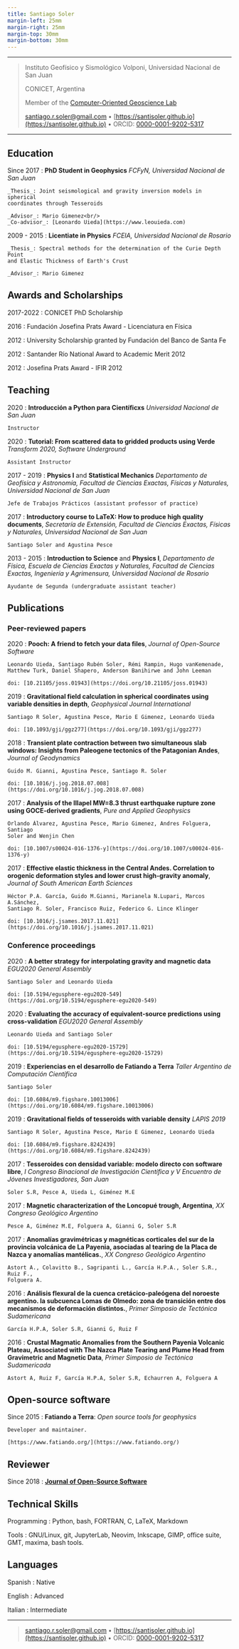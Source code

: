 ```yaml
---
title: Santiago Soler
margin-left: 25mm
margin-right: 25mm
margin-top: 30mm
margin-bottom: 30mm
---
```


----

> Instituto Geofísico y Sismológico Volponi, Universidad Nacional de San Juan
>
> CONICET, Argentina
>
> Member of the [Computer-Oriented Geoscience Lab](https://www.compgeolab.org)
>
> <santiago.r.soler@gmail.com> • [https://santisoler.github.io](https://santisoler.github.io) • ORCID: [0000-0001-9202-5317](https://orcid.org/0000-0001-9202-5317)

----

## Education

Since 2017
:   **PhD Student in Geophysics**
    _FCFyN, Universidad Nacional de San Juan_

    _Thesis_: Joint seismological and gravity inversion models in spherical
    coordinates through Tesseroids

    _Advisor_: Mario Gimenez<br/>
    _Co-advisor_: [Leonardo Uieda](https://www.leouieda.com)

2009 - 2015
:   **Licentiate in Physics**
    _FCEIA, Universidad Nacional de Rosario_

    _Thesis_: Spectral methods for the determination of the Curie Depth Point
    and Elastic Thickness of Earth's Crust

    _Advisor_: Mario Gimenez


## Awards and Scholarships

2017-2022
:   CONICET PhD Scholarship

2016
:   Fundación Josefina Prats Award - Licenciatura en Física

2012
:   University Scholarship granted by Fundación del Banco de Santa Fe

2012
:   Santander Río National Award to Academic Merit 2012

2012
:   Josefina Prats Award - IFIR 2012


## Teaching

2020
:   **Introducción a Python para Científicxs**
    _Universidad Nacional de San Juan_

    Instructor

2020
:   **Tutorial: From scattered data to gridded products using Verde**
    _Transform 2020, Software Underground_

    Assistant Instructor


2017 - 2019
:   **Physics I** and **Statistical Mechanics**
    _Departamento de Geofísica y Astronomía,
    Facultad de Ciencias Exactas, Físicas y Naturales,
    Universidad Nacional de San Juan_

    Jefe de Trabajos Prácticos (assistant professor of practice)

2017
:   **Introductory course to LaTeX: How to produce high quality documents**,
    _Secretaría de Extensión,
    Facultad de Ciencias Exactas, Físicas y Naturales,
    Universidad Nacional de San Juan_

    Santiago Soler and Agustina Pesce

2013 - 2015
:   **Introduction to Science** and **Physics I**,
    _Departamento de Física, Escuela de Ciencias Exactas y Naturales,
    Facultad de Ciencias Exactas, Ingeniería y Agrimensura,
    Universidad Nacional de Rosario_

    Ayudante de Segunda (undergraduate assistant teacher)


## Publications

### Peer-reviewed papers

2020
:   **Pooch: A friend to fetch your data files**,
    _Journal of Open-Source Software_

    Leonardo Uieda, Santiago Rubén Soler, Rémi Rampin, Hugo vanKemenade,
    Matthew Turk, Daniel Shapero, Anderson Banihirwe and John Leeman

    doi: [10.21105/joss.01943](https://doi.org/10.21105/joss.01943)

2019
:   **Gravitational field calculation in spherical coordinates using variable
    densities in depth**,
    _Geophysical Journal International_

    Santiago R Soler, Agustina Pesce, Mario E Gimenez, Leonardo Uieda

    doi: [10.1093/gji/ggz277](https://doi.org/10.1093/gji/ggz277)

2018
:   **Transient plate contraction between two simultaneous slab windows:
    Insights from Paleogene tectonics of the Patagonian Andes**,
    _Journal of Geodynamics_

    Guido M. Gianni, Agustina Pesce, Santiago R. Soler

    doi: [10.1016/j.jog.2018.07.008](https://doi.org/10.1016/j.jog.2018.07.008)

2017
:   **Analysis of the Illapel MW=8.3 thrust earthquake rupture zone using
    GOCE-derived gradients**,
    _Pure and Applied Geophysics_

    Orlando Álvarez, Agustina Pesce, Mario Gimenez, Andres Folguera, Santiago
    Soler and Wenjin Chen

    doi: [10.1007/s00024-016-1376-y](https://doi.org/10.1007/s00024-016-1376-y)

2017
:   **Effective elastic thickness in the Central Andes. Correlation to orogenic
    deformation styles and lower crust high-gravity anomaly**,
    _Journal of South American Earth Sciences_

    Héctor P.A. García, Guido M.Gianni, Marianela N.Lupari, Marcos A.Sánchez,
    Santiago R. Soler, Francisco Ruiz, Federico G. Lince Klinger

    doi: [10.1016/j.jsames.2017.11.021](https://doi.org/10.1016/j.jsames.2017.11.021)


### Conference proceedings

2020
:   **A better strategy for interpolating gravity and magnetic data**
    _EGU2020 General Assembly_

    Santiago Soler and Leonardo Uieda

    doi: [10.5194/egusphere-egu2020-549](https://doi.org/10.5194/egusphere-egu2020-549)

2020
:   **Evaluating the accuracy of equivalent-source predictions using
    cross-validation**
    _EGU2020 General Assembly_

    Leonardo Uieda and Santiago Soler

    doi: [10.5194/egusphere-egu2020-15729](https://doi.org/10.5194/egusphere-egu2020-15729)

2019
:   **Experiencias en el desarrollo de Fatiando a Terra**
    _Taller Argentino de Computación Científica_

    Santiago Soler

    doi: [10.6084/m9.figshare.10013006](https://doi.org/10.6084/m9.figshare.10013006)

2019
:   **Gravitational fields of tesseroids with variable density**
    _LAPIS 2019_

    Santiago R Soler, Agustina Pesce, Mario E Gimenez, Leonardo Uieda

    doi: [10.6084/m9.figshare.8242439](https://doi.org/10.6084/m9.figshare.8242439)


2017
:   **Tesseroides con densidad variable: modelo directo con software libre**,
    _I Congreso Binacional de Investigación Científica y V Encuentro de
    Jóvenes Investigadores, San Juan_

    Soler S.R, Pesce A, Uieda L, Giménez M.E

2017
:   **Magnetic characterization of the Loncopué trough, Argentina**,
    _XX Congreso Geológico Argentino_

    Pesce A, Giménez M.E, Folguera A, Gianni G, Soler S.R

2017
:   **Anomalías gravimétricas y magnéticas corticales del sur de la provincia
    volcánica de La Payenia, asociadas al tearing de la Placa de Nazca y
    anomalías mantélicas.**,
    _XX Congreso Geológico Argentino_

    Astort A., Colavitto B., Sagripanti L., García H.P.A., Soler S.R., Ruiz F.,
    Folguera A.

2016
:   **Análisis flexural de la cuenca cretácico-paleógena del noroeste
    argentino. la subcuenca Lomas de Olmedo: zona de transición entre dos
    mecanismos de deformación distintos.**,
    _Primer Simposio de Tectónica Sudamericana_

    García H.P.A, Soler S.R, Gianni G, Ruiz F

2016
:   **Crustal Magmatic Anomalies from the Southern Payenia Volcanic Plateau,
    Associated with The Nazca Plate Tearing and Plume Head from Gravimetric and
    Magnetic Data**,
    _Primer Simposio de Tectónica Sudamericada_

    Astort A, Ruiz F, García H.P.A, Soler S.R, Echaurren A, Folguera A


## Open-source software

Since 2015
:   **Fatiando a Terra**: _Open source tools for geophysics_

    Developer and maintainer.

    [https://www.fatiando.org/](https://www.fatiando.org/)


## Reviewer

Since 2018
:   [**Journal of Open-Source Software**](https://joss.theoj.org/)


## Technical Skills

Programming
:   Python, bash, FORTRAN, C, LaTeX, Markdown

Tools
:   GNU/Linux, git, JupyterLab, Neovim, Inkscape, GIMP, office suite, GMT,
    maxima, bash tools.


## Languages

Spanish
:   Native

English
:   Advanced

Italian
:   Intermediate

----

> <santiago.r.soler@gmail.com> • [https://santisoler.github.io](https://santisoler.github.io) • ORCID: [0000-0001-9202-5317](https://orcid.org/0000-0001-9202-5317)
